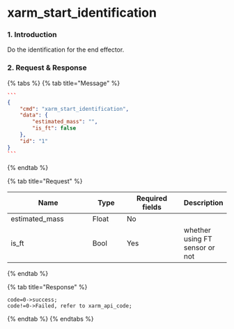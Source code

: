 # xarm\_start\_identification

### 1. Introduction

Do the identification for the end effector.

### 2. Request & Response

{% tabs %}
{% tab title="Message" %}
````json
```
{
    "cmd": "xarm_start_identification",
    "data": {
        "estimated_mass": "", 
        "is_ft": false
    },
    "id": "1"
}
```
````
{% endtab %}

{% tab title="Request" %}
<table data-full-width="true"><thead><tr><th width="206">Name</th><th width="79">Type</th><th width="146">Required fields</th><th>Description</th></tr></thead><tbody><tr><td>estimated_mass</td><td>Float</td><td>No</td><td></td></tr><tr><td>is_ft</td><td>Bool</td><td>Yes</td><td>whether using FT sensor or not</td></tr></tbody></table>
{% endtab %}

{% tab title="Response" %}
```
code=0->success;
code!=0->Failed, refer to xarm_api_code;
```
{% endtab %}
{% endtabs %}

